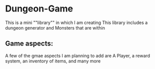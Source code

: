 # Dungeon-Game

This is a mini ""library"" in which I am creating 
This library includes a dungeon generator and Monsters that are within

## Game aspects:

A few of the gmae aspects I am planning to add are 
A Player, a reward system, an inventory of items, and many more